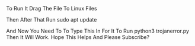 To Run It Drag The File To Linux Files

Then After That Run
sudo apt update

And Now You Need To To Type This In For It To Run
python3 trojanerror.py
Then It Will Work.
Hope This Helps And Please Subscribe?
